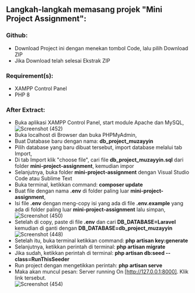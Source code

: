 ## Langkah-langkah memasang projek "Mini Project Assignment":

### Github:

-   Download Project ini dengan menekan tombol Code, lalu pilih Download ZIP
-   Jika Download telah selesai Ekstrak ZIP

### Requirement(s):

-   XAMPP Control Panel
-   PHP 8

### After Extract:

-   Buka aplikasi XAMPP Control Panel, start module Apache dan MySQL, <br>
![Screenshot (452)](https://user-images.githubusercontent.com/108184882/188289807-ea68a6d5-e04e-4f9b-9dd7-67faf099368e.png)
-   Buka localhost di Browser dan buka PHPMyAdmin,
-   Buat Database baru dengan nama: <b>db_project_muzayyin</b>
-   Pilih database yang baru dibuat tersebut, import database melalui tab Import,
-   Di tab Import klik "choose file", cari file <b>db_project_muzayyin.sql</b> dari folder <b>mini-project-assignment</b>, kemudian impor
-   Selanjutnya, buka folder <b>mini-project-assignment</b> dengan Visual Studio Code atau Sublime Text
-   Buka terminal, ketikkan command: <b>composer update</b>
-   Buat file dengan nama <b>.env</b> di folder paling luar <b>mini-project-assignment</b>,
-   Isi file <b>.env</b> dengan meng-copy isi yang ada di file <b>.env.example</b> yang ada di folder paling luar <b>mini-project-assignment</b> lalu simpan, <br>
![Screenshot (450)](https://user-images.githubusercontent.com/108184882/188289646-4335ac68-00f3-4d82-9629-9feb8dc2d1f4.png)
-   Setelah di copy, paste di file <b>.env</b> dan cari <b>DB_DATABASE=Laravel</b> kemudian di ganti dengan <b>DB_DATABASE=db_project_muzayyin</b> <br>
![Screenshot (448)](https://user-images.githubusercontent.com/108184882/188289609-2d5a226e-3ea7-4fc7-9ba3-5d19021777fe.png)
-   Setelah itu, buka terminal ketikkan command: <b>php artisan key:generate</b>
-   Selanjutnya, ketikkan perintah di terminal: <b>php artisan migrate</b>
-   Jika sudah, ketikkan perintah di terminal: <b>php artisan db:seed --class=RunThisSeeder</b>
-   Run project dengan mengetikkan perintah: <b>php artisan serve</b>
-   Maka akan muncul pesan: Server running On [http://127.0.0.1:8000]. Klik link tersebut. <br>
![Screenshot (454)](https://user-images.githubusercontent.com/108184882/188289907-663ef617-f385-447d-b8d2-59ed31ae1751.png)

